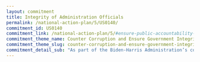 ```yaml
---
layout: commitment
title: Integrity of Administration Officials
permalink: /national-action-plan/5/US0140/
commitment_id: US0140
commitment_link: /national-action-plan/5/#ensure-public-accountability-and-transparency-among-administration-officials
commitment_theme_name: Counter Corruption and Ensure Government Integrity and Accountability to the Public
commitment_theme_slug: counter-corruption-and-ensure-government-integrity-and-accountability-to-the-public
commitment_detail_sub: "As part of the Biden-Harris Administration’s commitment to public transparency, we will continue to provide public financial disclosure forms, ethics pledge waivers, White House visitor logs, and the President and Vice President’s tax returns on an ongoing basis online"
---
```


